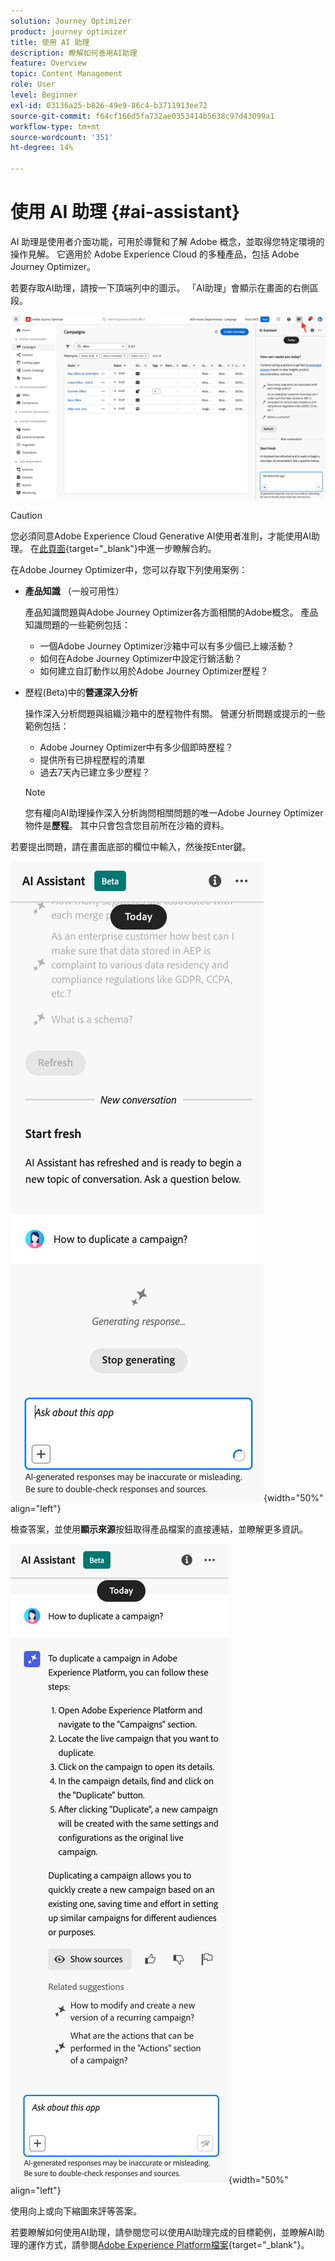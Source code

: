 ```yaml
---
solution: Journey Optimizer
product: journey optimizer
title: 使用 AI 助理
description: 瞭解如何善用AI助理
feature: Overview
topic: Content Management
role: User
level: Beginner
exl-id: 03136a25-b826-49e9-86c4-b3711913ee72
source-git-commit: f64cf166d5fa732ae0353414b5638c97d43099a1
workflow-type: tm+mt
source-wordcount: '351'
ht-degree: 14%

---
```


# 使用 AI 助理 {#ai-assistant}

AI 助理是使用者介面功能，可用於導覽和了解 Adobe 概念，並取得您特定環境的操作見解。 它適用於 Adobe Experience Cloud 的多種產品，包括 Adobe Journey Optimizer。

若要存取AI助理，請按一下頂端列中的圖示。 「AI助理」會顯示在畫面的右側區段。

![](assets/do-not-localize/ai-assistant-open.png)


>[!CAUTION]
>
>您必須同意Adobe Experience Cloud Generative AI使用者准則，才能使用AI助理。 在[此頁面](https://experienceleague.adobe.com/en/docs/experience-platform/ai-assistant/home){target="_blank"}中進一步瞭解合約。

在Adobe Journey Optimizer中，您可以存取下列使用案例：

* **產品知識** （一般可用性）

  產品知識問題與Adobe Journey Optimizer各方面相關的Adobe概念。 產品知識問題的一些範例包括：

   * 一個Adobe Journey Optimizer沙箱中可以有多少個已上線活動？
   * 如何在Adobe Journey Optimizer中設定行銷活動？
   * 如何建立自訂動作以用於Adobe Journey Optimizer歷程？


* 歷程(Beta)中的&#x200B;**營運深入分析**

  操作深入分析問題與組織沙箱中的歷程物件有關。 營運分析問題或提示的一些範例包括：

   * Adobe Journey Optimizer中有多少個即時歷程？
   * 提供所有已排程歷程的清單
   * 過去7天內已建立多少歷程？

  >[!NOTE]
  >
  >您有權向AI助理操作深入分析詢問相關問題的唯一Adobe Journey Optimizer物件是&#x200B;**歷程**。 其中只會包含您目前所在沙箱的資料。


若要提出問題，請在畫面底部的欄位中輸入，然後按Enter鍵。

![](assets/do-not-localize/ai-assistant-ask.png){width="50%" align="left"}

檢查答案，並使用&#x200B;**顯示來源**&#x200B;按鈕取得產品檔案的直接連結，並瞭解更多資訊。

![](assets/do-not-localize/ai-assistant-answer.png){width="50%" align="left"}

使用向上或向下縮圖來評等答案。

若要瞭解如何使用AI助理，請參閱您可以使用AI助理完成的目標範例，並瞭解AI助理的運作方式，請參閱[Adobe Experience Platform檔案](https://experienceleague.adobe.com/en/docs/experience-platform/ai-assistant/home){target="_blank"}。
